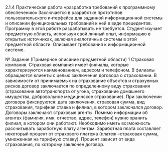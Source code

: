 2.1.4 Практическая работа «разработка требований к программному обеспечению» Заключается в разработке прототипов пользовательского интерфейса для заданной информационной системы и описании функциональных требований к ней в виде прецедентов. Программу в этой работе разрабатывать не требуется. Студент изучает предметную область, используя свой личный опыт, информацию в открытых источниках, включая аналогичные системы в этой предметной области. Описывает требования к информационной системе.

№ Задание (Примерное описание предметной области) 1 Страховая компания. Страховая компания имеет филиалы, которые характеризуются наименованием, адресом и телефоном. В филиалы обращаются клиенты с целью заключения договора о страховании. В зависимости от принимаемых на страхование объектов и страхуемых рисков договор заключается по определенному виду страхования (страхование автотранспорта от угона, страхование домашнего имущества, добровольное медицинское страхование). При заключении договора фиксируются: дата заключения, страховая сумма, вид страхования, тарифная ставка и филиал, в котором заключался договор. Договоры заключают страховые агенты. Помимо информации об агентах (фамилия, имя, отчество, адрес, телефон) нужно хранить филиал, в котором они работают. Необходимо иметь возможность рассчитывать заработную плату агентам. Заработная плата составляет некоторый процент от страхового платежа (платеж –страховая сумма, умноженная на тарифную ставку). Процент зависит от вида страхования, по которому заключен договор.
